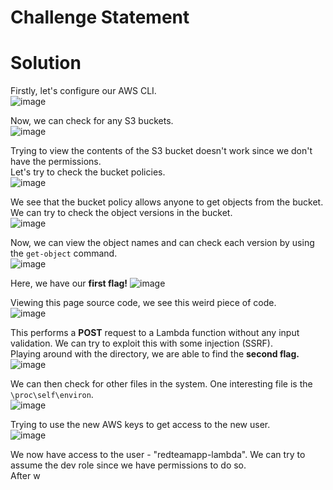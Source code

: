 # Challenge Statement


# Solution
Firstly, let's configure our AWS CLI.  
![image](https://github.com/user-attachments/assets/997c64e3-3b8c-48b9-b6c9-9252d3197e73)

Now, we can check for any S3 buckets.  
![image](https://github.com/user-attachments/assets/bc3dac39-8c87-4b77-80b0-f899bca3d1c7)

Trying to view the contents of the S3 bucket doesn't work since we don't have the permissions.  
Let's try to check the bucket policies.  
![image](https://github.com/user-attachments/assets/17b8427c-0405-413f-afc7-cb60a2dacc13)

We see that the bucket policy allows anyone to get objects from the bucket.  
We can try to check the object versions in the bucket.  
![image](https://github.com/user-attachments/assets/4a1b63d5-88dd-430a-bcc7-bebe074e0619)

Now, we can view the object names and can check each version by using the `get-object` command.  
![image](https://github.com/user-attachments/assets/3e0c2cbc-9bc7-4565-935d-8f0e35d577f7)  

Here, we have our **first flag!**
![image](https://github.com/user-attachments/assets/11683489-4395-44f8-8187-df87b258c87c)

Viewing this page source code, we see this weird piece of code.  
![image](https://github.com/user-attachments/assets/9ee02a65-cd6c-41a0-a413-1308a7fe8332)

This performs a **POST** request to a Lambda function without any input validation. We can try to exploit this with some injection (SSRF).  
Playing around with the directory, we are able to find the **second flag.**  
![image](https://github.com/user-attachments/assets/fe4d5e94-024c-4977-8c3a-8698caea75cb)

We can then check for other files in the system. One interesting file is the `\proc\self\environ`.  
![image](https://github.com/user-attachments/assets/18c048a1-29ff-4ce9-b37a-d025482a3f55)

Trying to use the new AWS keys to get access to the new user.  
![image](https://github.com/user-attachments/assets/f41b182b-9582-4721-8d86-2ce14137d4a4)

We now have access to the user - "redteamapp-lambda". We can try to assume the dev role since we have permissions to do so.  
After w

